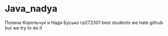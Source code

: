 # Java_nadya
Полина Корольчук и Надя Бусько гр272301 best students
we hate github but we try to do it
